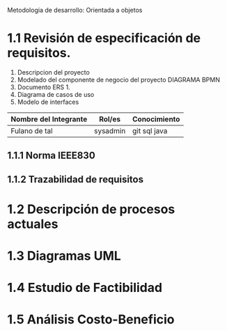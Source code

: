 Metodologia de desarrollo: Orientada a objetos
# 1.1 Revisión de especificación de requisitos.
1. Descripcion del proyecto
2. Modelado del componente de negocio del proyecto DIAGRAMA BPMN
3. Documento ERS
	1. 
4. Diagrama de casos de uso
5. Modelo de interfaces

| Nombre del Integrante | Rol/es   | Conocimiento |
| --------------------- | -------- | ------------ |
| Fulano de tal         | sysadmin | git sql java             |



## 1.1.1 Norma IEEE830  
## 1.1.2 Trazabilidad de requisitos  
# 1.2 Descripción de procesos actuales  
# 1.3 Diagramas UML  
# 1.4 Estudio de Factibilidad 

# 1.5 Análisis Costo-Beneficio